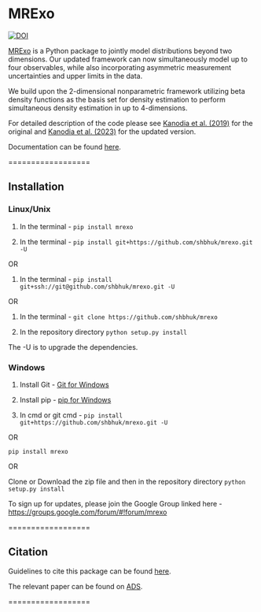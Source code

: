 # MRExo


[![DOI](https://zenodo.org/badge/DOI/10.5281/zenodo.10070541.svg)](https://doi.org/10.5281/zenodo.10070541)


[MRExo](https://mrexo.readthedocs.io/en/latest/) is a Python package to jointly model distributions beyond two dimensions.
Our updated framework can now simultaneously model up to four observables, while also incorporating asymmetric measurement uncertainties and upper limits in the data.

We build upon the 2-dimensional nonparametric framework utilizing beta density functions as the basis set for density estimation to perform simultaneous density estimation in up to 4-dimensions.

For detailed description of the code please see [Kanodia et al. (2019)](http://bit.ly/mrexo_paper) for the original and [Kanodia et al. (2023)](https://ui.adsabs.harvard.edu/abs/2023arXiv230810615K/abstract) for the updated version.

Documentation can be found [here](https://mrexo.readthedocs.io/en/latest/index.html).


==================


## **Installation**

### Linux/Unix  

1. In the terminal - 
`pip install mrexo`

1. In the terminal - 
 `pip install git+https://github.com/shbhuk/mrexo.git -U`

OR

1. In the terminal - 
`pip install git+ssh://git@github.com/shbhuk/mrexo.git -U `

OR 

1. In the terminal - 
`git clone https://github.com/shbhuk/mrexo`

2. In the repository directory 
`python setup.py install`

The -U is to upgrade the dependencies.


### Windows 

 1. Install Git - [Git for Windows](https://git-for-windows.github.io/)

 2. Install pip - [pip for Windows](https://pip.pypa.io/en/stable/installing/)

 3. In cmd or git cmd - 
  `pip install git+https://github.com/shbhuk/mrexo.git -U`
 
 OR 
 
 `pip install mrexo`
 
 OR 
 
 Clone or Download the zip file and then in the repository directory
 `python setup.py install`
 
To sign up for updates, please join the Google Group linked here - https://groups.google.com/forum/#!forum/mrexo

================== 
 
## **Citation**

Guidelines to cite this package can be found [here](https://github.com/AASJournals/Tutorials/blob/master/Repositories/CitingRepositories.md).

The relevant paper can be found on [ADS](<https://ui.adsabs.harvard.edu/abs/2023arXiv230810615K/abstract>).

==================

